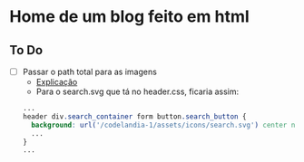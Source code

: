 # Home de um blog feito em html

## To Do
- [ ] Passar o path total para as imagens
  - [Explicação](https://stackoverflow.com/questions/65711511/github-pages-not-showing-icons-and-images-of-my-css)
  - Para o search.svg que tá no header.css, ficaria assim:
  ```css
  ...
  header div.search_container form button.search_button {
    background: url('/codelandia-1/assets/icons/search.svg') center no-repeat;
    ...
  }
  ...
  ```
